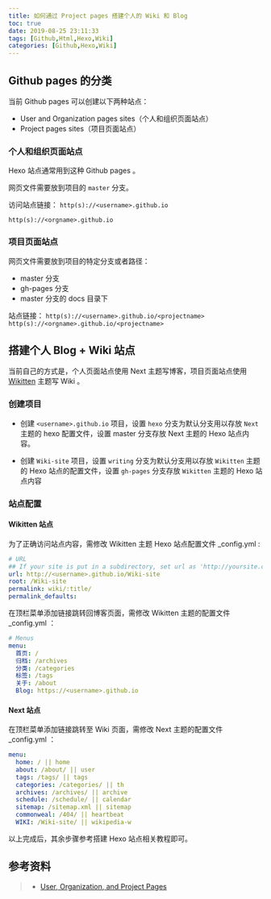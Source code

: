 ```yaml
---
title: 如何通过 Project pages 搭建个人的 Wiki 和 Blog
toc: true
date: 2019-08-25 23:11:33
tags: [Github,Html,Hexo,Wiki]
categories: [Github,Hexo,Wiki]
---
```




<!--more-->

## Github pages 的分类

当前 Github pages 可以创建以下两种站点：

- User and Organization pages sites（个人和组织页面站点）
- Project pages sites（项目页面站点）

### 个人和组织页面站点

 Hexo 站点通常用到这种 Github pages 。

网页文件需要放到项目的 `master` 分支。

访问站点链接：
`http(s)://<username>.github.io`

`http(s)://<orgname>.github.io`

### 项目页面站点

网页文件需要放到项目的特定分支或者路径：

- master 分支
- gh-pages 分支
- master 分支的 docs 目录下

站点链接：
`http(s)://<username>.github.io/<projectname>`
`http(s)://<orgname>.github.io/<projectname>`

## 搭建个人 Blog + Wiki 站点

当前自己的方式是，个人页面站点使用 Next 主题写博客，项目页面站点使用 [Wikitten](https://github.com/zthxxx/hexo-theme-Wikitten) 主题写 Wiki 。

### 创建项目

- 创建 `<username>.github.io` 项目，设置 `hexo` 分支为默认分支用以存放 `Next` 主题的 hexo 配置文件，设置 master 分支存放 Next 主题的 Hexo 站点内容。

- 创建 `Wiki-site` 项目，设置 `writing` 分支为默认分支用以存放 `Wikitten` 主题的 Hexo 站点的配置文件，设置 `gh-pages` 分支存放 `Wikitten` 主题的 Hexo 站点内容

### 站点配置

#### Wikitten 站点

为了正确访问站点内容，需修改 Wikitten 主题 Hexo 站点配置文件 _config.yml :

```yaml
# URL
## If your site is put in a subdirectory, set url as 'http://yoursite.com/child' and root as '/child/'
url: http://<username>.github.io/Wiki-site
root: /Wiki-site
permalink: wiki/:title/
permalink_defaults:
```

在顶栏菜单添加链接跳转回博客页面，需修改 Wikitten 主题的配置文件 _config.yml ：

```yaml
# Menus
menu:
  首页: /
  归档: /archives
  分类: /categories
  标签: /tags
  关于: /about
  Blog: https://<username>.github.io
```

#### Next 站点

在顶栏菜单添加链接跳转至 Wiki 页面，需修改 Next 主题的配置文件 _config.yml ：

```yaml
menu:
  home: / || home
  about: /about/ || user
  tags: /tags/ || tags
  categories: /categories/ || th
  archives: /archives/ || archive
  schedule: /schedule/ || calendar
  sitemap: /sitemap.xml || sitemap
  commonweal: /404/ || heartbeat
  WIKI: /Wiki-site/ || wikipedia-w
```



以上完成后，其余步骤参考搭建 Hexo 站点相关教程即可。



## 参考资料

> - [User, Organization, and Project Pages](https://help.github.com/en/articles/user-organization-and-project-pages)
